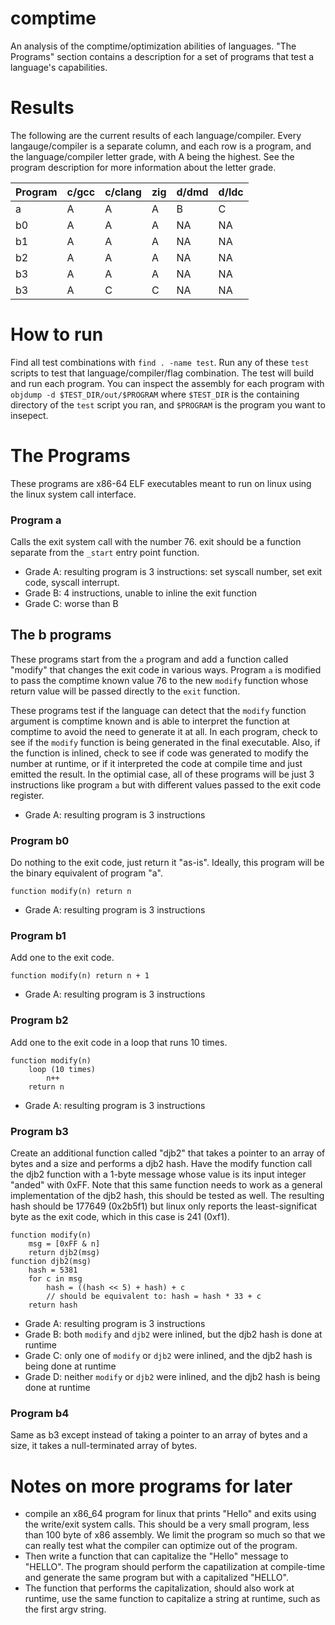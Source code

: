 # comptime

An analysis of the comptime/optimization abilities of languages.  "The Programs" section contains a description for a set of programs that test a language's capabilities.

# Results

The following are the current results of each language/compiler.  Every langauge/compiler is a separate column, and each row is a program, and the language/compiler letter grade, with A being the highest.  See the program description for more information about the letter grade.

|Program| c/gcc | c/clang | zig | d/dmd | d/ldc |
|-------|-------|---------|-----|-------|-------|
|a      |   A   |    A    |  A  |   B   |   C   |
|b0     |   A   |    A    |  A  |   NA  |   NA  |
|b1     |   A   |    A    |  A  |   NA  |   NA  |
|b2     |   A   |    A    |  A  |   NA  |   NA  |
|b3     |   A   |    A    |  A  |   NA  |   NA  |
|b3     |   A   |    C    |  C  |   NA  |   NA  |


# How to run

Find all test combinations with `find . -name test`.  Run any of these `test` scripts to test that language/compiler/flag combination.  The test will build and run each program.  You can inspect the assembly for each program with `objdump -d $TEST_DIR/out/$PROGRAM` where `$TEST_DIR` is the containing directory of the `test` script you ran, and `$PROGRAM` is the program you want to insepect.

# The Programs

These programs are x86-64 ELF executables meant to run on linux using the linux system call interface.

### Program a

Calls the exit system call with the number 76.  exit should be a function separate from the `_start` entry point function.

* Grade A: resulting program is 3 instructions: set syscall number, set exit code, syscall interrupt.
* Grade B: 4 instructions, unable to inline the exit function
* Grade C: worse than B

## The b programs

These programs start from the `a` program and add a function called "modify" that changes the exit code in various ways.  Program `a` is modified to pass the comptime known value 76 to the new `modify` function whose return value will be passed directly to the `exit` function.

These programs test if the language can detect that the `modify` function argument is comptime known and is able to interpret the function at comptime to avoid the need to generate it at all.  In each program, check to see if the `modify` function is being generated in the final executable.  Also, if the function is inlined, check to see if code was generated to modify the number at runtime, or if it interpreted the code at compile time and just emitted the result.  In the optimial case, all of these programs will be just 3 instructions like program `a` but with different values passed to the exit code register.

* Grade A: resulting program is 3 instructions

### Program b0

Do nothing to the exit code, just return it "as-is".  Ideally, this program will be the binary equivalent of program "a".

```
function modify(n) return n
```

* Grade A: resulting program is 3 instructions

### Program b1

Add one to the exit code.

```
function modify(n) return n + 1
```

* Grade A: resulting program is 3 instructions

### Program b2

Add one to the exit code in a loop that runs 10 times.

```
function modify(n)
    loop (10 times)
        n++
    return n
```

* Grade A: resulting program is 3 instructions

### Program b3

Create an additional function called "djb2" that takes a pointer to an array of bytes and a size and performs a djb2 hash.  Have the modify function call the djb2 function with a 1-byte message whose value is its input integer "anded" with 0xFF.  Note that this same function needs to work as a general implementation of the djb2 hash, this should be tested as well.  The resulting hash should be 177649 (0x2b5f1) but linux only reports the least-significat byte as the exit code, which in this case is 241 (0xf1).

```
function modify(n)
    msg = [0xFF & n]
    return djb2(msg)
function djb2(msg)
    hash = 5381
    for c in msg
        hash = ((hash << 5) + hash) + c
        // should be equivalent to: hash = hash * 33 + c
    return hash
```

* Grade A: resulting program is 3 instructions
* Grade B: both `modify` and `djb2` were inlined, but the djb2 hash is done at runtime
* Grade C: only one of `modify` or `djb2` were inlined, and the djb2 hash is being done at runtime
* Grade D: neither `modify` or `djb2` were inlined, and the djb2 hash is being done at runtime

### Program b4

Same as b3 except instead of taking a pointer to an array of bytes and a size, it takes a null-terminated array of bytes.

# Notes on more programs for later

* compile an x86_64 program for linux that prints "Hello" and exits using the write/exit system calls.  This should be a very small program, less than 100 byte of x86 assembly. We limit the program so much so that we can really test what the compiler can optimize out of the program.
* Then write a function that can capitalize the "Hello" message to "HELLO".  The program should perform the capatilization at compile-time and generate the same program but with a capitalized "HELLO".
* The function that performs the capitalization, should also work at runtime, use the same function to capitalize a string at runtime, such as the first argv string.
